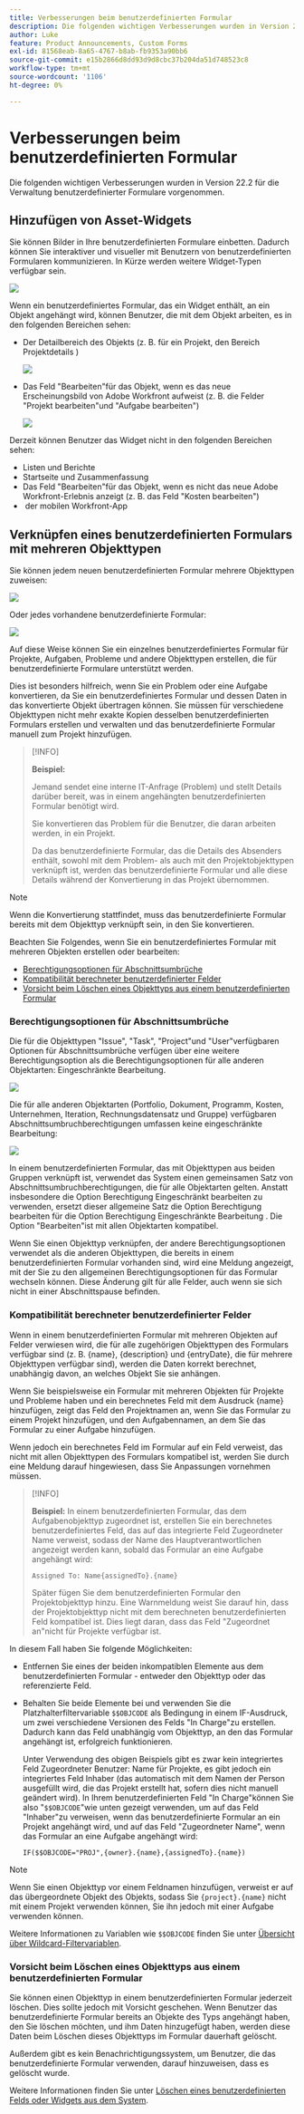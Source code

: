```yaml
---
title: Verbesserungen beim benutzerdefinierten Formular
description: Die folgenden wichtigen Verbesserungen wurden in Version 22.2 für die Verwaltung benutzerdefinierter Formulare vorgenommen.
author: Luke
feature: Product Announcements, Custom Forms
exl-id: 81568eab-8a65-4767-b8ab-fb9353a90bb6
source-git-commit: e15b2866d8dd93d9d8cbc37b204da51d748523c8
workflow-type: tm+mt
source-wordcount: '1106'
ht-degree: 0%

---
```


# Verbesserungen beim benutzerdefinierten Formular

Die folgenden wichtigen Verbesserungen wurden in Version 22.2 für die Verwaltung benutzerdefinierter Formulare vorgenommen.

## Hinzufügen von Asset-Widgets

Sie können Bilder in Ihre benutzerdefinierten Formulare einbetten. Dadurch können Sie interaktiver und visueller mit Benutzern von benutzerdefinierten Formularen kommunizieren. In Kürze werden weitere Widget-Typen verfügbar sein.

![](assets/image-in-custom-form.png)

Wenn ein benutzerdefiniertes Formular, das ein Widget enthält, an ein Objekt angehängt wird, können Benutzer, die mit dem Objekt arbeiten, es in den folgenden Bereichen sehen:

* Der Detailbereich des Objekts (z. B. für ein Projekt, den Bereich Projektdetails ) &#x200B;

  ![](assets/see-image-details-page.png)

* Das Feld &quot;Bearbeiten&quot;für das Objekt, wenn es das neue Erscheinungsbild von Adobe Workfront aufweist (z. B. die Felder &quot;Projekt bearbeiten&quot;und &quot;Aufgabe bearbeiten&quot;) &#x200B;

  ![](assets/image-see-in-edit.png)

Derzeit können Benutzer das Widget nicht in den folgenden Bereichen sehen: &#x200B;

* Listen und Berichte
* Startseite und Zusammenfassung
* Das Feld &quot;Bearbeiten&quot;für das Objekt, wenn es nicht das neue Adobe Workfront-Erlebnis anzeigt (z. B. das Feld &quot;Kosten bearbeiten&quot;)
* &#x200B; der mobilen Workfront-App

## Verknüpfen eines benutzerdefinierten Formulars mit mehreren Objekttypen

Sie können jedem neuen benutzerdefinierten Formular mehrere Objekttypen zuweisen:

![](assets/new-custom-form-object-types.png)

Oder jedes vorhandene benutzerdefinierte Formular:

![](assets/add-object-type-existing-form.png)

Auf diese Weise können Sie ein einzelnes benutzerdefiniertes Formular für Projekte, Aufgaben, Probleme und andere Objekttypen erstellen, die für benutzerdefinierte Formulare unterstützt werden.

Dies ist besonders hilfreich, wenn Sie ein Problem oder eine Aufgabe konvertieren, da Sie ein benutzerdefiniertes Formular und dessen Daten in das konvertierte Objekt übertragen können. Sie müssen für verschiedene Objekttypen nicht mehr exakte Kopien desselben benutzerdefinierten Formulars erstellen und verwalten und das benutzerdefinierte Formular manuell zum Projekt hinzufügen.

>[!INFO]
>
>**Beispiel:**
>
>Jemand sendet eine interne IT-Anfrage (Problem) und stellt Details darüber bereit, was in einem angehängten benutzerdefinierten Formular benötigt wird.
>
>Sie konvertieren das Problem für die Benutzer, die daran arbeiten werden, in ein Projekt.
>
>Da das benutzerdefinierte Formular, das die Details des Absenders enthält, sowohl mit dem Problem- als auch mit den Projektobjekttypen verknüpft ist, werden das benutzerdefinierte Formular und alle diese Details während der Konvertierung in das Projekt übernommen.

>[!NOTE]
>
>Wenn die Konvertierung stattfindet, muss das benutzerdefinierte Formular bereits mit dem Objekttyp verknüpft sein, in den Sie konvertieren.

Beachten Sie Folgendes, wenn Sie ein benutzerdefiniertes Formular mit mehreren Objekten erstellen oder bearbeiten:

* [Berechtigungsoptionen für Abschnittsumbrüche](#permission-options-for-section-breaks)
* [Kompatibilität berechneter benutzerdefinierter Felder](#calculated-custom-field-compatibility)
* [Vorsicht beim Löschen eines Objekttyps aus einem benutzerdefinierten Formular](#caution-about-deleting-an-object-type-from-a-custom-form)

### Berechtigungsoptionen für Abschnittsumbrüche

Die für die Objekttypen &quot;Issue&quot;, &quot;Task&quot;, &quot;Project&quot;und &quot;User&quot;verfügbaren Optionen für Abschnittsumbrüche verfügen über eine weitere Berechtigungsoption als die Berechtigungsoptionen für alle anderen Objektarten: Eingeschränkte Bearbeitung.

![](assets/section-break-permissions-limited-edit.png)

Die für alle anderen Objektarten (Portfolio, Dokument, Programm, Kosten, Unternehmen, Iteration, Rechnungsdatensatz und Gruppe) verfügbaren Abschnittsumbruchberechtigungen umfassen keine eingeschränkte Bearbeitung:

![](assets/section-break-permissions-no-limited-edit.png)

In einem benutzerdefinierten Formular, das mit Objekttypen aus beiden Gruppen verknüpft ist, verwendet das System einen gemeinsamen Satz von Abschnittsumbruchberechtigungen, die für alle Objektarten gelten. Anstatt insbesondere die Option Berechtigung Eingeschränkt bearbeiten zu verwenden, ersetzt dieser allgemeine Satz die Option Berechtigung bearbeiten für die Option Berechtigung Eingeschränkte Bearbeitung . Die Option &quot;Bearbeiten&quot;ist mit allen Objektarten kompatibel.

Wenn Sie einen Objekttyp verknüpfen, der andere Berechtigungsoptionen verwendet als die anderen Objekttypen, die bereits in einem benutzerdefinierten Formular vorhanden sind, wird eine Meldung angezeigt, mit der Sie zu den allgemeinen Berechtigungsoptionen für das Formular wechseln können. Diese Änderung gilt für alle Felder, auch wenn sie sich nicht in einer Abschnittspause befinden.

### Kompatibilität berechneter benutzerdefinierter Felder

Wenn in einem benutzerdefinierten Formular mit mehreren Objekten auf Felder verwiesen wird, die für alle zugehörigen Objekttypen des Formulars verfügbar sind (z. B. {name}, {description} und {entryDate}, die für mehrere Objekttypen verfügbar sind), werden die Daten korrekt berechnet, unabhängig davon, an welches Objekt Sie sie anhängen.

Wenn Sie beispielsweise ein Formular mit mehreren Objekten für Projekte und Probleme haben und ein berechnetes Feld mit dem Ausdruck {name} hinzufügen, zeigt das Feld den Projektnamen an, wenn Sie das Formular zu einem Projekt hinzufügen, und den Aufgabennamen, an dem Sie das Formular zu einer Aufgabe hinzufügen.

Wenn jedoch ein berechnetes Feld im Formular auf ein Feld verweist, das nicht mit allen Objekttypen des Formulars kompatibel ist, werden Sie durch eine Meldung darauf hingewiesen, dass Sie Anpassungen vornehmen müssen.

>[!INFO]
>
>**Beispiel:** In einem benutzerdefinierten Formular, das dem Aufgabenobjekttyp zugeordnet ist, erstellen Sie ein berechnetes benutzerdefiniertes Feld, das auf das integrierte Feld Zugeordneter Name verweist, sodass der Name des Hauptverantwortlichen angezeigt werden kann, sobald das Formular an eine Aufgabe angehängt wird:
>
>```
>Assigned To: Name{assignedTo}.{name}
>```
>
>Später fügen Sie dem benutzerdefinierten Formular den Projektobjekttyp hinzu. Eine Warnmeldung weist Sie darauf hin, dass der Projektobjekttyp nicht mit dem berechneten benutzerdefinierten Feld kompatibel ist. Dies liegt daran, dass das Feld &quot;Zugeordnet an&quot;nicht für Projekte verfügbar ist.

In diesem Fall haben Sie folgende Möglichkeiten:

* Entfernen Sie eines der beiden inkompatiblen Elemente aus dem benutzerdefinierten Formular - entweder den Objekttyp oder das referenzierte Feld.
* Behalten Sie beide Elemente bei und verwenden Sie die Platzhalterfiltervariable `$$OBJCODE` als Bedingung in einem IF-Ausdruck, um zwei verschiedene Versionen des Felds &quot;In Charge&quot;zu erstellen. Dadurch kann das Feld unabhängig vom Objekttyp, an den das Formular angehängt ist, erfolgreich funktionieren.

  Unter Verwendung des obigen Beispiels gibt es zwar kein integriertes Feld Zugeordneter Benutzer: Name für Projekte, es gibt jedoch ein integriertes Feld Inhaber (das automatisch mit dem Namen der Person ausgefüllt wird, die das Projekt erstellt hat, sofern dies nicht manuell geändert wird). In Ihrem benutzerdefinierten Feld &quot;In Charge&quot;können Sie also &quot;`$$OBJCODE`&quot;wie unten gezeigt verwenden, um auf das Feld &quot;Inhaber&quot;zu verweisen, wenn das benutzerdefinierte Formular an ein Projekt angehängt wird, und auf das Feld &quot;Zugeordneter Name&quot;, wenn das Formular an eine Aufgabe angehängt wird:

  ```
  IF($$OBJCODE="PROJ",{owner}.{name},{assignedTo}.{name})
  ```

>[!NOTE]
>
>  Wenn Sie einen Objekttyp vor einem Feldnamen hinzufügen, verweist er auf das übergeordnete Objekt des Objekts, sodass Sie `{project}.{name}` nicht mit einem Projekt verwenden können, Sie ihn jedoch mit einer Aufgabe verwenden können.


Weitere Informationen zu Variablen wie `$$OBJCODE` finden Sie unter [Übersicht über Wildcard-Filtervariablen](/help/quicksilver/reports-and-dashboards/reports/reporting-elements/understand-wildcard-filter-variables.md).

### Vorsicht beim Löschen eines Objekttyps aus einem benutzerdefinierten Formular

Sie können einen Objekttyp in einem benutzerdefinierten Formular jederzeit löschen. Dies sollte jedoch mit Vorsicht geschehen. Wenn Benutzer das benutzerdefinierte Formular bereits an Objekte des Typs angehängt haben, den Sie löschen möchten, und ihm Daten hinzugefügt haben, werden diese Daten beim Löschen dieses Objekttyps im Formular dauerhaft gelöscht.

Außerdem gibt es kein Benachrichtigungssystem, um Benutzer, die das benutzerdefinierte Formular verwenden, darauf hinzuweisen, dass es gelöscht wurde.

Weitere Informationen finden Sie unter [Löschen eines benutzerdefinierten Felds oder Widgets aus dem System](/help/quicksilver/administration-and-setup/customize-workfront/create-manage-custom-forms/delete-a-custom-field.md).
